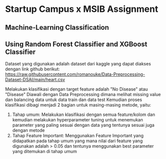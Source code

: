 # Startup Campus x MSIB Assignment
## Machine-Learning Classification 
## Using Random Forest Classifier and XGBoost Classifier

Dataset yang digunakan adalah dataset dari kaggle yang dapat diakses dengan link github berikut: https://raw.githubusercontent.com/romanouke/Data-Preprocessing-Dataset-DSAI/main/heart.csv

Melakukan klasifikasi dengan target feature adalah "No Disease" atau "Disease"
Diawali dengan Data Preprocessing dimana melihat missing value dan balancing data untuk data train dan data test
Kemudian proses klasifikasi dibagi menjadi 2 bagian untuk masing-masing metode, yaitu:
1. Tahap umum: Melakukan klasifikasi dengan semua feature/kolom dan kemudian melakukan hyperparameter tuning untuk menemukan parameter yang paling sesuai dengan data yang tentunya sesuai juga dengan metode
2. Tahap Feature Important: Menggunakan Feature Important yang didapatkan pada tahap umum yang mana nilai dari feature yang digunakan adalah > 0.05 dan tentunya menggunakan best parameter yang ditemukan di tahap umum
